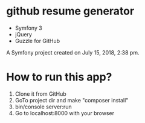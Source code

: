 github resume generator
========================

- Symfony 3
- jQuery
- Guzzle for GitHub

A Symfony project created on July 15, 2018, 2:38 pm.


How to run this app?
========================

1. Clone it from GitHub
2. GoTo project dir and make "composer install"
3. bin/console server:run
4. Go to localhost:8000 with your browser